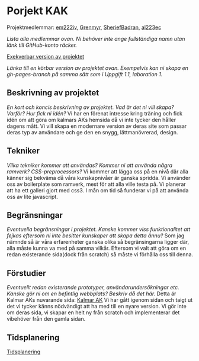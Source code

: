 
# Porjekt KAK
Projektmedlemmar: 
[em222iv](https://github.com/em222iv), [Grenmyr](https://github.com/Grenmyr), [SheriefBadran](https://github.com/SheriefBadran),
[al223ec](https://github.com/al223ec)

*Lista alla medlemmar ovan. Ni behöver inte ange fullständiga namn utan länk till GitHub-konto räcker.*

[Exekverbar version av projektet](https://c9.io/em222iv/ggg/workspace/antons/index.html)

*Länka till en körbar version av projektet ovan. Exempelvis kan ni skapa en gh-pages-branch på samma sätt som i Uppgift 1.1, laboration 1.*

## Beskrivning av projektet
*En kort och koncis beskrivning av projektet. Vad är det ni vill skapa? Varför? Hur fick ni idén?*
Vi har en  förenat intresse kring träning och fick idén om att göra om kalmars AKs hemsida då vi inte tycker den håller dagens mått.
Vi vill skapa en modernare version av deras site som passar deras typ av användare och ge den en snygg, lättmanövrerad, design.


## Tekniker
*Vilka tekniker kommer att användas? Kommer ni att använda några ramverk? CSS-preprocessors?*
Vi kommer att lägga oss på en nivå där alla känner sig bekväma då våra kunskapnivåer är ganska spridda.
Vi använder oss av boilerplate som ramverk, mest för att alla ville testa på. Vi planerar att ha ett
galleri gjort med css3. I mån om tid så funderar vi på att använda oss av lite javascript.

## Begränsningar
*Eventuella begränsningar i projektet. Kanske kommer viss funktionalitet att fejkas eftersom ni inte besitter kunskaper att skapa detta ännu?*
Som jag nämnde så är våra erfarenheter ganska olika så begränsingarna ligger där, alla måste kunna va med på samma vilkår.
Eftersom vi valt att göra om en redan existerande sida(dock från scratch) så måste vi förhålla oss till denna.

## Förstudier
*Eventuellt redan existerande prototyper, användarundersökningar etc. Kanske gör ni om en befintlig webbplats? Beskriv då det här.*
Detta är Kalmar AKs nuvarande sida: [Kalmar AK](https://www.sites.google.com/site/kalmarak/)
Vi har gått igenom sidan och taigt ut det vi tycker känns nödvändigt att ha med till en nyare version.
Vi gör inte om deras sida, vi skapar en helt ny från scratch och implementerar det vibehöver från den gamla sidan.

## Tidsplanering

[Tidsplanering](https://c9.io/em222iv/ggg/workspace/Erik/GANTT.pdf)

